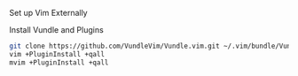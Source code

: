 Set up Vim Externally

Install Vundle and Plugins

```bash
git clone https://github.com/VundleVim/Vundle.vim.git ~/.vim/bundle/Vundle.vim
vim +PluginInstall +qall
mvim +PluginInstall +qall
```
